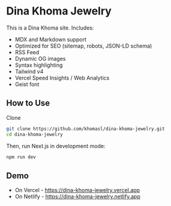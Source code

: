 # Dina Khoma Jewelry

This is a Dina Khoma site. Includes:

- MDX and Markdown support
- Optimized for SEO (sitemap, robots, JSON-LD schema)
- RSS Feed
- Dynamic OG images
- Syntax highlighting
- Tailwind v4
- Vercel Speed Insights / Web Analytics
- Geist font

## How to Use
Clone

```bash
git clone https://github.com/khomasl/dina-khoma-jewelry.git
cd dina-khoma-jewelry
```

Then, run Next.js in development mode:

```bash
npm run dev
```

## Demo
  - On Vercel  - https://dina-khoma-jewelry.vercel.app
  - On Netlify - https://dina-khoma-jewelry.netlify.app
